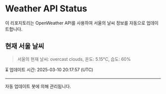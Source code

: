 
# Weather API Status

이 리포지토리는 OpenWeather API를 사용하여 서울의 날씨 정보를 자동으로 업데이트합니다.

## 현재 서울 날씨
> 서울의 현재 날씨: overcast clouds, 온도: 5.15°C, 습도: 60%

⏳ 업데이트 시간: 2025-03-10 20:17:57 (UTC)

---
자동 업데이트 봇에 의해 관리됩니다.
